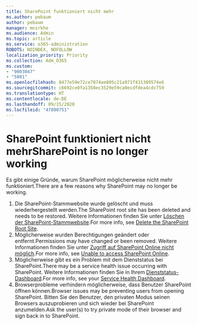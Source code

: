 ```yaml
---
title: SharePoint funktioniert nicht mehr
ms.author: pebaum
author: pebaum
manager: mnirkhe
ms.audience: Admin
ms.topic: article
ms.service: o365-administration
ROBOTS: NOINDEX, NOFOLLOW
localization_priority: Priority
ms.collection: Adm_O365
ms.custom:
- "9003047"
- "5801"
ms.openlocfilehash: 8477e59e72ce7874ae805c21a971f431389574e6
ms.sourcegitcommit: c6692ce0fa1358ec3529e59ca0ecdfdea4cdc759
ms.translationtype: HT
ms.contentlocale: de-DE
ms.lasthandoff: 09/15/2020
ms.locfileid: "47800751"
---
```

# <a name="sharepoint-is-no-longer-working"></a><span data-ttu-id="f962e-102">SharePoint funktioniert nicht mehr</span><span class="sxs-lookup"><span data-stu-id="f962e-102">SharePoint is no longer working</span></span>

<span data-ttu-id="f962e-103">Es gibt einige Gründe, warum SharePoint möglicherweise nicht mehr funktioniert.</span><span class="sxs-lookup"><span data-stu-id="f962e-103">There are a few reasons why SharePoint may no longer be working.</span></span>

1. <span data-ttu-id="f962e-104">Die SharePoint-Stammwebsite wurde gelöscht und muss wiederhergestellt werden.</span><span class="sxs-lookup"><span data-stu-id="f962e-104">The SharePoint root site has been deleted and needs to be restored.</span></span> <span data-ttu-id="f962e-105">Weitere Informationen finden Sie unter [Löschen der SharePoint-Stammwebsite](https://docs.microsoft.com/sharepoint/troubleshoot/sites/url-that-resides-under-root-site-collection-is-broken).</span><span class="sxs-lookup"><span data-stu-id="f962e-105">For more info, see [Delete the SharePoint Root Site](https://docs.microsoft.com/sharepoint/troubleshoot/sites/url-that-resides-under-root-site-collection-is-broken).</span></span>
2. <span data-ttu-id="f962e-106">Möglicherweise wurden Berechtigungen geändert oder entfernt.</span><span class="sxs-lookup"><span data-stu-id="f962e-106">Permissions may have changed or been removed.</span></span> <span data-ttu-id="f962e-107">Weitere Informationen finden Sie unter [Zugriff auf SharePoint Online nicht möglich](https://docs.microsoft.com/sharepoint/troubleshoot/sharing-and-permissions/sharepoint-online-inaccessible).</span><span class="sxs-lookup"><span data-stu-id="f962e-107">For more info, see [Unable to access SharePoint Online](https://docs.microsoft.com/sharepoint/troubleshoot/sharing-and-permissions/sharepoint-online-inaccessible).</span></span>
3. <span data-ttu-id="f962e-108">Möglicherweise gibt es ein Problem mit dem Dienststatus bei SharePoint.</span><span class="sxs-lookup"><span data-stu-id="f962e-108">There may be a service health issue occurring with SharePoint.</span></span> <span data-ttu-id="f962e-109">Weitere Informationen finden Sie in Ihrem [Dienststatus-Dashboard](https://admin.microsoft.com/AdminPortal/Home#/servicehealth).</span><span class="sxs-lookup"><span data-stu-id="f962e-109">For more info, see your [Service Health Dashboard](https://admin.microsoft.com/AdminPortal/Home#/servicehealth).</span></span>
4. <span data-ttu-id="f962e-110">Browserprobleme verhindern möglicherweise, dass Benutzer SharePoint öffnen können.</span><span class="sxs-lookup"><span data-stu-id="f962e-110">Browser issues may be preventing users from opening SharePoint.</span></span> <span data-ttu-id="f962e-111">Bitten Sie den Benutzer, den privaten Modus seinen Browsers auszuprobieren und sich wieder bei SharePoint anzumelden.</span><span class="sxs-lookup"><span data-stu-id="f962e-111">Ask the user(s) to try private mode of their browser and sign back in to SharePoint.</span></span>
